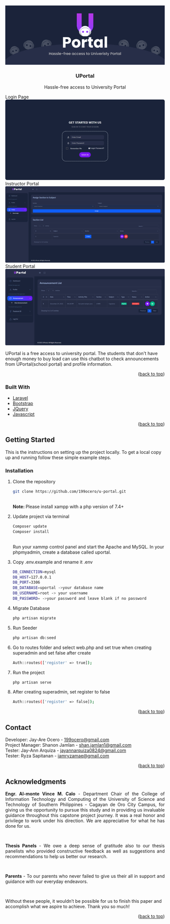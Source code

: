 <!-- PROJECT LOGO -->
<br />
<div align="center">
    <img src="images/banner.jpg" style="max-width: 100%;">

<h3 align="center">UPortal</h3>

  <p align="center">
    Hassle-free access to University Portal
  </p>
</div>
<summary>Login Page</summary>
<img src="images/login_page.png" style="max-width: 100%;">
<summary>Instructor Portal</summary>
<img src="images/instructor_portal.png" style="max-width: 100%;">
<summary>Student Portal</summary>
<img src="images/student_portal.png" style="max-width: 100%;">

UPortal is a free access to university portal. The students that don't have enough money to buy load can use this chatbot to check announcements from UPortal(school portal) and profile information.

<p align="right">(<a href="#top">back to top</a>)</p>

### Built With

- [Laravel](https://laravel.com)
- [Bootstrap](https://getbootstrap.com)
- [JQuery](https://jquery.com)
- [Javascript](https://www.javascript.com/)

<p align="right">(<a href="#top">back to top</a>)</p>

<!-- GETTING STARTED -->

## Getting Started

This is the instructions on setting up the project locally. To get a local copy up and running follow these simple example steps.

### Installation

1. Clone the repository

   ```sh
   git clone https://github.com/199ocero/u-portal.git
   ```

   <br>
   <strong>Note: </strong>Please install xampp with a php version of 7.4+
   <br>

2. Update project via terminal
   ```sh
   Composer update
   Composer install
   ```
   <br>
      Run your xammp control panel and start the Apache and MySQL. In your phpmyadmin, create a database called uportal.
   <br>
3. Copy .env.example and rename it .env
   ```sh
   DB_CONNECTION=mysql
   DB_HOST=127.0.0.1
   DB_PORT=3306
   DB_DATABASE=uportal ->your database name
   DB_USERNAME=root -> your username
   DB_PASSWORD= ->your password and leave blank if no password
   ```
4. Migrate Database
   ```sh
   php artisan migrate
   ```
5. Run Seeder
   ```sh
   php artisan db:seed
   ```
6. Go to routes folder and select web.php and set true when creating superadmin and set false after create
   ```sh
   Auth::routes(['register' => true]);
   ```
7. Run the project
   ```sh
   php artisan serve
   ```
8. After creating superadmin, set register to false
   ```sh
   Auth::routes(['register' => false]);
   ```

<p align="right">(<a href="#top">back to top</a>)</p>

<!-- USAGE EXAMPLES -->
<!-- ## Usage -->

<!-- Use this space to show useful examples of how a project can be used. Additional screenshots, code examples and demos work well in this space. You may also link to more resources. -->

<!-- _For more examples, please refer to the [Documentation](https://example.com)_ -->

<!-- <p align="right">(<a href="#top">back to top</a>)</p> -->

<!-- ROADMAP -->
<!-- ## Roadmap -->

<!-- - [] Feature 1
- [] Feature 2
- [] Feature 3
    - [] Nested Feature

See the [open issues](https://github.com/github_username/repo_name/issues) for a full list of proposed features (and known issues).

<p align="right">(<a href="#top">back to top</a>)</p> -->

<!-- CONTRIBUTING -->
<!-- ## Contributing -->

<!-- Contributions are what make the open source community such an amazing place to learn, inspire, and create. Any contributions you make are **greatly appreciated**.

If you have a suggestion that would make this better, please fork the repo and create a pull request. You can also simply open an issue with the tag "enhancement".
Don't forget to give the project a star! Thanks again!

1. Fork the Project
2. Create your Feature Branch (`git checkout -b feature/AmazingFeature`)
3. Commit your Changes (`git commit -m 'Add some AmazingFeature'`)
4. Push to the Branch (`git push origin feature/AmazingFeature`)
5. Open a Pull Request

<p align="right">(<a href="#top">back to top</a>)</p> -->

<!-- LICENSE -->
<!-- ## License -->

<!-- Distributed under the MIT License. See `LICENSE.txt` for more information.

<p align="right">(<a href="#top">back to top</a>)</p> -->

<!-- CONTACT -->

## Contact

Developer: Jay-Are Ocero - 199ocero@gmail.com
<br>
Project Manager: Shanon Jamlan - shan.jamlan1@gmail.com
<br>
Tester: Jay-Ann Arquiza - jayannarquiza0824@gmail.com
<br>
Tester: Ryza Sapitanan - iamryzamae@gmail.com

<p align="right">(<a href="#top">back to top</a>)</p>

<!-- ACKNOWLEDGMENTS -->

## Acknowledgments

<p align="justify"><strong>Engr. Al-monte Vince M. Calo</strong> - Department Chair of the College of Information Technology and Computing of the University of Science and Technology of Southern Philippines - Cagayan de Oro City Campus, for giving us the opportunity to pursue this study and in providing us invaluable guidance throughout this capstone project journey. It was a real honor and privilege to work under his direction. We are appreciative for what he has done for us.</p>
<br>
<p align="justify"><strong>Thesis Panels</strong> - We owe a deep sense of gratitude also to our thesis panelists who provided constructive feedback as well as suggestions and recommendations to help us better our research.</p>
<br>

<p align="justify"><strong>Parents</strong> - To our parents who never failed to give us their all in support and guidance with our everyday endeavors.</p>
<br>

Without these people, it wouldn’t be possible for us to finish this paper and accomplish what we aspire to achieve. Thank you so much!

<p align="right">(<a href="#top">back to top</a>)</p>

<!-- MARKDOWN LINKS & IMAGES -->
<!-- https://www.markdownguide.org/basic-syntax/#reference-style-links -->

[contributors-shield]: https://img.shields.io/github/contributors/github_username/repo_name.svg?style=for-the-badge
[contributors-url]: https://github.com/github_username/repo_name/graphs/contributors
[forks-shield]: https://img.shields.io/github/forks/github_username/repo_name.svg?style=for-the-badge
[forks-url]: https://github.com/github_username/repo_name/network/members
[stars-shield]: https://img.shields.io/github/stars/github_username/repo_name.svg?style=for-the-badge
[stars-url]: https://github.com/github_username/repo_name/stargazers
[issues-shield]: https://img.shields.io/github/issues/github_username/repo_name.svg?style=for-the-badge
[issues-url]: https://github.com/github_username/repo_name/issues
[license-shield]: https://img.shields.io/github/license/github_username/repo_name.svg?style=for-the-badge
[license-url]: https://github.com/github_username/repo_name/blob/master/LICENSE.txt
[linkedin-shield]: https://img.shields.io/badge/-LinkedIn-black.svg?style=for-the-badge&logo=linkedin&colorB=555
[linkedin-url]: https://linkedin.com/in/linkedin_username
[product-screenshot]: images/screenshot.png
